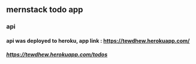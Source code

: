 ## mernstack todo app

### api
#### api was deployed to heroku, app link : https://tewdhew.herokuapp.com/
##### https://tewdhew.herokuapp.com/todos
